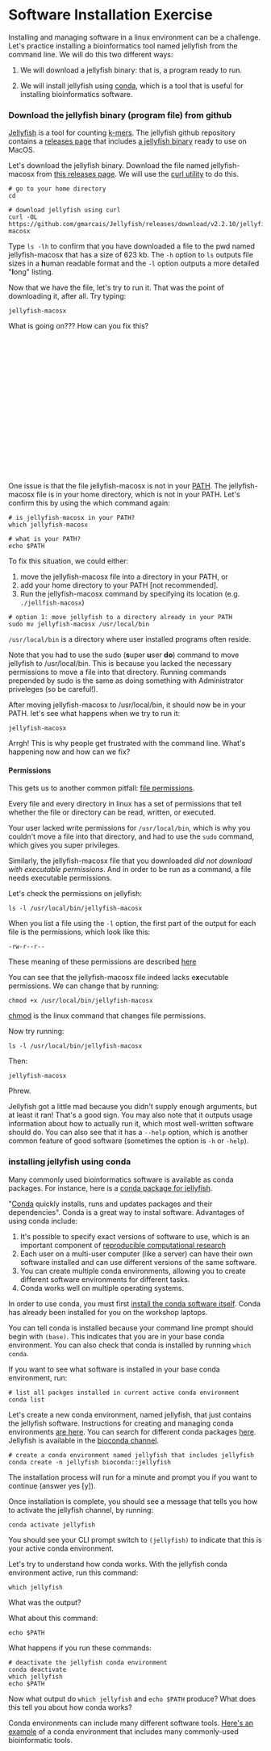 # Software Installation Exercise

Installing and managing software in a linux environment can be a challenge.  Let's practice installing a bioinformatics tool named jellyfish from the command line.  We will do this two different ways:

1. We will download a jellyfish binary: that is, a program ready to run. 

2. We will install jellyfish using [conda](https://docs.conda.io/en/latest/), which is a tool that is useful for installing bioinformatics software.


### Download the jellyfish binary (program file) from github

[Jellyfish](https://github.com/gmarcais/Jellyfish) is a tool for counting [k-mers](https://en.wikipedia.org/wiki/K-mer).  The jellyfish github repository contains a [releases page](https://github.com/gmarcais/Jellyfish/releases) that includes [a jellyfish binary](https://github.com/gmarcais/Jellyfish/releases/tag/v2.2.10) ready to use on MacOS.  

Let's download the jellyfish binary.  Download the file named jellyfish-macosx from [this releases page](https://github.com/gmarcais/Jellyfish/releases/tag/v2.2.10).  We will use the [curl utility](https://en.wikipedia.org/wiki/CURL) to do this.

``` 
# go to your home directory
cd

# download jellyfish using curl
curl -OL https://github.com/gmarcais/Jellyfish/releases/download/v2.2.10/jellyfish-macosx
```

Type `ls -lh` to confirm that you have downloaded a file to the pwd named jellyfish-macosx that has a size of 623 kb.  The `-h` option to `ls` outputs file sizes in a **h**uman readable format and the `-l` option outputs a more detailed "**l**ong" listing.

Now that we have the file, let's try to run it.  That was the point of downloading it, after all.  Try typing:

```
jellyfish-macosx
```

What is going on???  How can you fix this?  

<br><br><br><br> <br><br><br><br> <br><br><br><br> <br><br><br><br> 

One issue is that the file jellyfish-macosx is not in your [PATH](https://www.digitalocean.com/community/tutorials/how-to-view-and-update-the-linux-path-environment-variable).  The jellyfish-macosx file is in your home directory, which is not in your PATH.  Let's confirm this by using the which command again:

```
# is jellyfish-macosx in your PATH?
which jellyfish-macosx

# what is your PATH?
echo $PATH
```

To fix this situation, we could either:

1. move the jellyfish-macosx file into a directory in your PATH, or 
2. add your home directory to your PATH [not recommended].  
3. Run the jellyfish-macosx command by specifying its location (e.g. `./jellfish-macosx`)

```
# option 1: move jellyfish to a directory already in your PATH
sudo mv jellyfish-macosx /usr/local/bin
```

`/usr/local/bin` is a directory where user installed programs often reside.  

Note that you had to use the sudo (**s**uper **u**ser **do**) command to move jellyfish to /usr/local/bin.  This is because you lacked the necessary permissions to move a file into that directory.  Running commands prepended by sudo is the same as doing something with Administrator priveleges (so be careful!).

After moving jellyfish-macosx to /usr/local/bin, it should now be in your PATH.  let's see what happens when we try to run it:

```
jellyfish-macosx
```

Arrgh!  This is why people get frustrated with the command line.  What's happening now and how can we fix?


#### Permissions

This gets us to another common pitfall: [file permissions](http://linuxcommand.org/lc3_lts0090.php).

Every file and every directory in linux has a set of permissions that tell whether the file or directory can be read, written, or executed.  

Your user lacked write permissions for `/usr/local/bin`, which is why you couldn't move a file into that directory, and had to use the `sudo` command, which gives you super privileges.  

Similarly, the jellyfish-macosx file that you downloaded *did not download with executable permissions*. And in order to be run as a command, a file needs executable permissions.  

Let's check the permissions on jellyfish:

```
ls -l /usr/local/bin/jellyfish-macosx
```

When you list a file using the `-l` option, the first part of the output for each file is the permissions, which look like this:

```
-rw-r--r--
```

These meaning of these permissions are described [here](https://en.wikipedia.org/wiki/File_system_permissions)

You can see that the jellyfish-macosx file indeed lacks e**x**ecutable permissions.  We can change that by running:

```
chmod +x /usr/local/bin/jellyfish-macosx
```

[chmod](https://www.ibm.com/docs/en/aix/7.2?topic=c-chmod-command) is the linux command that changes file permissions.  

Now try running:

```
ls -l /usr/local/bin/jellyfish-macosx
```

Then:

```
jellyfish-macosx
```

Phrew.  

Jellyfish got a little mad because you didn't supply enough arguments, but at least it ran!  That's a good sign.  You may also note that it outputs usage information about how to actually run it, which most well-written software should do.  You can also see that it has a `--help` option, which is another common feature of good software (sometimes the option is `-h` or `-help`).  

### installing jellyfish using conda

Many commonly used bioinformatics software is available as conda packages.  For instance, here is a [conda package for jellyfish](https://anaconda.org/conda-forge/jellyfish).

"[Conda](https://docs.conda.io/en/latest/) quickly installs, runs and updates packages and their dependencies".  Conda is a great way to instal software.  Advantages of using conda include:

1. It's possible to specify exact versions of software to use, which is an important component of [reproducible computational research](https://journals.plos.org/ploscompbiol/article?id=10.1371/journal.pcbi.1003285#s4)
2. Each user on a multi-user computer (like a server) can have their own software installed and can use different versions of the same software.
3. You can create multiple conda environments, allowing you to create different software environments for different tasks.
4. Conda works well on multiple operating systems.


In order to use conda, you must first [install the conda software itself](https://conda.io/projects/conda/en/stable/user-guide/install/index.html).  Conda has already been installed for you on the workshop laptops.  

You can tell conda is installed because your command line prompt should begin with `(base)`.  This indicates that you are in your base conda environment.  You can also check that conda is installed by running `which conda`. 

If you want to see what software is installed in your base conda environment, run:

```
# list all packges installed in current active conda environment
conda list
```

Let's create a new conda environment, named jellyfish, that just contains the jellyfish software.  Instructions for creating and managing conda environments [are here](https://conda.io/projects/conda/en/latest/user-guide/tasks/manage-environments.html#managing-environments).  You can search for different conda packages [here](https://anaconda.org/).  Jellyfish is available in the [bioconda channel](https://bioconda.github.io/). 

```
# create a conda environment named jellyfish that includes jellyfish
conda create -n jellyfish bioconda::jellyfish
```

The installation process will run for a minute and prompt you if you want to continue (answer yes [y]).  

Once installation is complete, you should see a message that tells you how to activate the jellyfish channel, by running:

```
conda activate jellyfish
```

You should see your CLI prompt switch to `(jellyfish)` to indicate that this is your active conda environment.

Let's try to understand how conda works.  With the jellyfish conda environment active, run this command:

```
which jellyfish
```

What was the output?  

What about this command:

```
echo $PATH
```

What happens if you run these commands:

```
# deactivate the jellyfish conda environment
conda deactivate
which jellyfish
echo $PATH
```

Now what output do `which jellyfish` and `echo $PATH` produce?  What does this tell you about how conda works?

Conda environments can include many different software tools.  [Here's an example](https://github.com/stenglein-lab/MIP_280A4_Fall_2022/tree/main/conda_environment) of a conda environment that includes many commonly-used bioinformatic tools.

